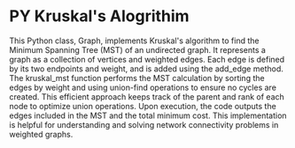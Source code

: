 # PY Kruskal's Alogrithim

This Python class, Graph, implements Kruskal's algorithm to find the Minimum Spanning Tree (MST) of an undirected graph. It represents a graph as a collection of vertices and weighted edges. Each edge is defined by its two endpoints and weight, and is added using the add_edge method. The kruskal_mst function performs the MST calculation by sorting the edges by weight and using union-find operations to ensure no cycles are created. This efficient approach keeps track of the parent and rank of each node to optimize union operations. Upon execution, the code outputs the edges included in the MST and the total minimum cost. This implementation is helpful for understanding and solving network connectivity problems in weighted graphs.
